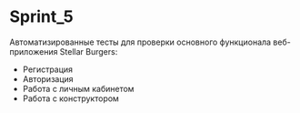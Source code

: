 # Sprint_5

Автоматизированные тесты для проверки основного функционала веб-приложения Stellar Burgers:

- Регистрация
- Авторизация
- Работа с личным кабинетом
- Работа с конструктором
